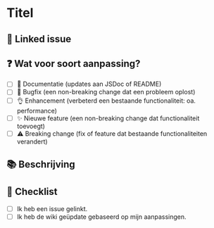# Titel

<!--- ☝️ PR titel moet in de stijl van conventional commits (https://conventionalcommits.org) -->

## 🔗 Linked issue

<!-- Zorg dat er een open issue is en plaats het nummer hier (bijv. #123) -->

## ❓ Wat voor soort aanpassing?

<!-- Wat voor soort aanpassing brengt jouw code? Vink aan alle relevante opties. -->

- [ ] 📖 Documentatie (updates aan JSDoc of README)
- [ ] 🐞 Bugfix (een non-breaking change dat een probleem oplost)
- [ ] 👌 Enhancement (verbeterd een bestaande functionaliteit: oa. performance)
- [ ] ✨ Nieuwe feature (een non-breaking change dat functionaliteit toevoegt)
- [ ] ⚠️ Breaking change (fix of feature dat bestaande functionaliteiten verandert)

## 📚 Beschrijving

<!-- Beschrijf je aanpassing in detail -->
<!-- Waarom is deze aanpassing nodig? Wat probleem lost dit op? -->
<!-- Als het een open issue oplost, link het issue hier. Bijvoorbeeld "Resolves #1337" -->

## 📝 Checklist

<!-- Vink aan wanneer je het hebt gedaan. -->

- [ ] Ik heb een issue gelinkt.
- [ ] Ik heb de wiki geüpdate gebaseerd op mijn aanpassingen.

